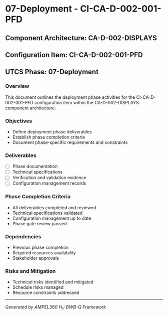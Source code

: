 # 07-Deployment - CI-CA-D-002-001-PFD

## Component Architecture: CA-D-002-DISPLAYS
## Configuration Item: CI-CA-D-002-001-PFD
## UTCS Phase: 07-Deployment

### Overview
This document outlines the deployment phase activities for the CI-CA-D-002-001-PFD configuration item within the CA-D-002-DISPLAYS component architecture.

### Objectives
- Define deployment phase deliverables
- Establish phase completion criteria
- Document phase-specific requirements and constraints

### Deliverables
- [ ] Phase documentation
- [ ] Technical specifications
- [ ] Verification and validation evidence
- [ ] Configuration management records

### Phase Completion Criteria
- All deliverables completed and reviewed
- Technical specifications validated
- Configuration management up to date
- Phase gate review passed

### Dependencies
- Previous phase completion
- Required resources availability
- Stakeholder approvals

### Risks and Mitigation
- Technical risks identified and mitigated
- Schedule risks managed
- Resource constraints addressed

---
*Generated by AMPEL360 H₂-BWB-Q Framework*
